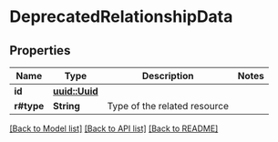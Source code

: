 # DeprecatedRelationshipData

## Properties

Name | Type | Description | Notes
------------ | ------------- | ------------- | -------------
**id** | [**uuid::Uuid**](uuid::Uuid.md) |  | 
**r#type** | **String** | Type of the related resource | 

[[Back to Model list]](../README.md#documentation-for-models) [[Back to API list]](../README.md#documentation-for-api-endpoints) [[Back to README]](../README.md)


